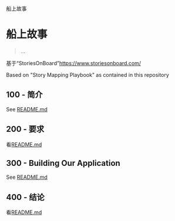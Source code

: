 船上故事

# 船上故事

> ...

基于“StoriesOnBoard”<https://www.storiesonboard.com/>

Based on "Story Mapping Playbook" as contained in this repository

## 100 - 简介

See [README.md](./100/README.md)

## 200 - 要求

看[README.md](./200/README.md)

## 300 - Building Our Application

See [README.md](./300/README.md)

## 400 - 结论

看[README.md](./400/README.md)
